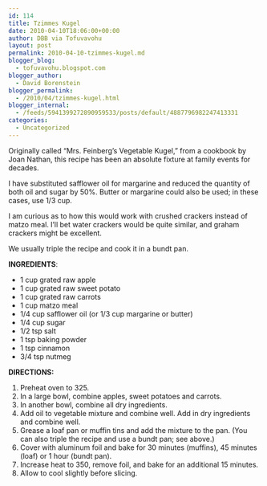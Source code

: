 ```yaml
---
id: 114
title: Tzimmes Kugel
date: 2010-04-10T18:06:00+00:00
author: DBB via Tofuvavohu
layout: post
permalink: 2010-04-10-tzimmes-kugel.md
blogger_blog:
  - tofuvavohu.blogspot.com
blogger_author:
  - David Borenstein
blogger_permalink:
  - /2010/04/tzimmes-kugel.html
blogger_internal:
  - /feeds/5941399272890959533/posts/default/4887796982247413331
categories:
  - Uncategorized
---
```

Originally called &#8220;Mrs. Feinberg&#8217;s Vegetable Kugel,&#8221; from a cookbook by Joan Nathan, this recipe has been an absolute fixture at family events for decades.

I have substituted safflower oil for margarine and reduced the quantity of both oil and sugar by 50%. Butter or margarine could also be used; in these cases, use 1/3 cup.

I am curious as to how this would work with crushed crackers instead of matzo meal. I&#8217;ll bet water crackers would be quite similar, and graham crackers might be excellent.

We usually triple the recipe and cook it in a bundt pan.

<span style="font-weight: bold;">INGREDIENTS</span>: 

  * 1 cup grated raw apple
  * 1 cup grated raw sweet potato
  * 1 cup grated raw carrots
  * 1 cup matzo meal
  * 1/4 cup safflower oil (or 1/3 cup margarine or butter)
  * 1/4 cup sugar
  * 1/2 tsp salt
  * 1 tsp baking powder
  * 1 tsp cinnamon
  * 3/4 tsp nutmeg

 <span style="font-weight: bold;">DIRECTIONS:</span> 

  1. Preheat oven to 325.
  2. In a large bowl, combine apples, sweet potatoes and carrots.
  3. In another bowl, combine all dry ingredients.
  4. Add oil to vegetable mixture and combine well. Add in dry ingredients and combine well.
  5. Grease a loaf pan or muffin tins and add the mixture to the pan. (You can also triple the recipe and use a bundt pan; see above.)
  6. Cover with aluminum foil and bake for 30 minutes (muffins), 45 minutes (loaf) or 1 hour (bundt pan).
  7. Increase heat to 350, remove foil, and bake for an additional 15 minutes.
  8. Allow to cool slightly before slicing.